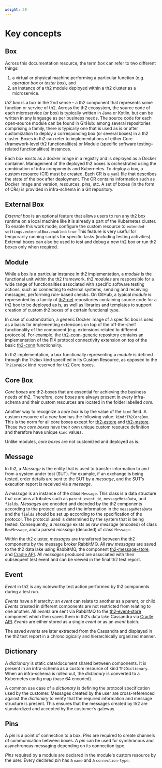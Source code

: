 ```yaml
---
weight: 20
---
```


# Key concepts

## Box
Across this documentation resource, the term *box* can refer to two different things: 
1) a virtual or physical machine performing a particular function (e.g. *operator box* or *tester box*), and 
2) an instance of a th2 module deployed within a th2 cluster as a microservice. 

*th2 box* is a box in the 2nd sense – a th2 component that represents some function or service of th2.
Across the th2 ecosystem, the source code of each microservice (or box) is typically written in Java or Kotlin, but can be written in any language as per business needs.
The source code for each open-source module can be found in GitHub: among several repositories comprising a family, there is typically one that is used as is or after customization to deploy a corresponding box (or several boxes) in a th2 cluster.
Boxes in th2 can refer to implementations of either Core (framework-level th2 functionalities) or Module (specific software testing–related functionalities) instances. 

Each box exists as a docker image in a registry and is deployed as a Docker container. 
Management of the deployed th2 boxes is orchestrated using the combination of infra components and Kubernetes.
To deploy a box, a custom resource (CR) must be created. Each CR is a `yaml` file that describes the state of the box after deployment.
The CR contains information such as Docker image and version, resources, pins, etc. 
A set of boxes (in the form of CRs) is provided in infra-schema in a Git repository.

## External Box

_External box_ is an optional feature that allows users to run any th2 box runtime on a local machine like it is already a part of the Kubernetes cluster. 
To enable this work mode, configure the custom resource to `extended-settings.externalBox.enabled:true` 
This feature is very useful for temporarily running scripts for specific tasks (including testing activities). 
External boxes can also be used to test and debug a new th2 box or run th2 boxes only when required.


## Module
While a box is a particular instance in th2 implementation, a *module* is the functional unit within the th2 framework. 
th2 *modules* are responsible for a wide range of functionalities associated with specific software testing actions, such as connecting to external systems, sending and receiving messages, performing rule-based checks.
On GitHub, a typical *module* is represented by a family of [th2-net](https://github.com/th2-net) repositories containing source code for a th2 box to be deployed as is, as well as libraries and templates to support creation of custom th2 boxes of a certain functional type.

In case of customization, a generic Docker image of a specific box is used as a basis for implementing extensions on top of the off-the-shelf functionality of the component (e.g. extensions related to different protocols).
For example, the [th2-conn-generic](https://github.com/th2-net/th2-conn-generic) repository contains an implementation of the FIX protocol connectivity extension on top of the basic [th2-conn](https://github.com/th2-net/th2-conn) functionality.

In th2 implementation, a box functionally representing a *module* is defined through the `Th2Box` kind specified in its Custom Resource, as opposed to the `Th2CoreBox` kind reserved for th2 Core boxes.


## Core Box
_Core boxes_ are th2-boxes that are essential for achieving the business needs of th2.
 Therefore, _core boxes_ are always present in every infra-schema and their custom resources are located in the folder labelled _core_. 

Another way to recognize a _core box_ is by the value of the `kind` field. A custom resource of a _core box_ has the following value: `kind:Th2CoreBox`. This is the norm for all core boxes except for [th2-estore](../../core/th2-estore) and [th2-mstore](../../core/th2-mstore). These two _core boxes_ have their own unique custom resource definition and therefore have unique `kind` values.

Unlike modules, _core boxes_ are not customized and deployed as is.


## Message

In th2, a *Message* is the entity that is used to transfer information to and from a system under test (SUT). 
For example, if an exchange is being tested, order details are sent to the SUT by a *message*, and the SUT’s execution report is received via a *message*.  

A *message* is an instance of the class `Message`. 
This class is a data structure that contains attributes such as `parent_event_id`, `messageMetaData`, and `fields`.
*Messages* are encoded and decoded by the th2 components according to the protocol used and the information in the `messageMetaData` and the `fields` should be set up according to the specification of the protocol.
The protocol used is determined by the system that is being tested.
Consequently, a *message* exists as raw *message* (encoded) of class `RawMessage`, and a parsed *message* (decoded) of class `Message`. 

Within the th2 cluster, *messages* are transferred between the th2 components by the message broker RabbitMQ. 
All raw *messages* are saved to the th2 data lake using RabbitMQ, the component [th2-message-store](https://github.com/th2-net/th2-mstore), and [Cradle API](https://github.com/th2-net/cradleapi).
All *messages* produced are associated with their subsequent test event and can be viewed in the final th2 test report.

## Event

_Event_ in th2 is any noteworthy test action performed by th2 components during a test run.

_Events_ have a hierarchy: an _event_ can relate to another as a parent, or child.
_Events_ created in different components are not restricted from relating to one another.
All _events_ are sent via RabbitMQ to the [th2-event-store](https://github.com/th2-net/th2-estore) component which then saves them in th2’s data lake Cassandra via [Cradle API](https://github.com/th2-net/cradleapi).
_Events_ are either stored as a single _event_ or as an _event_ batch.

The saved _events_ are later extracted from the Cassandra and displayed in the th2 test report in a chronologically and hierarchically organized manner.

## Dictionary
A _dictionary_ is static data/document shared between components.
It is present in an infra-schema as a custom resource of kind `Th2Dictionary`.
When an infra-schema is rolled out, the _dictionary_ is converted to a Kubernetes config map (base 64 encoded). 

A common use case of a _dictionary_ is defining the protocol specification used by the customer.
Messages created by the user are cross-referenced against the _dictionary_ to verify that the required information and message structure is present.
This ensures that the messages created by th2 are standardized and accepted by the customer’s gateway.

## Pins
A _pin_ is a point of connection to a box. _Pins_ are required to create channels of communication between boxes. A _pin_ can be used for synchronous and asynchronous messaging depending on its connection type.

_Pins_ required by a module are declared in the module's custom resource by the user. Every declared _pin_ has a `name` and a `connection-type`. 
